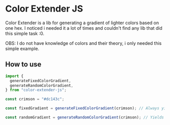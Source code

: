 # Color Extender JS

Color Extender is a lib for generating a gradient of lighter colors based on one hex. I noticed i needed it a lot of times and couldn't find any lib that did this simple task :0.

OBS: I do not have knowledge of colors and their theory, i only needed this simple example.

## How to use

```js
import {
  generateFixedColorGradient,
  generateRandomColorGradient,
} from "color-extender-js";

const crimson = "#dc143c";

const fixedGradient = generateFixedColorGradient(crimson); // Always yields the same results

const randomGradient = generateRandomColorGradient(crimson); // Yields different values based on Math.Random(). The greater the index, lighter the color, but always in different steps
```
